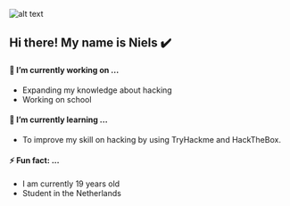 ![alt text](https://nbakkers.nl/assets/images/github-nielsbakkers-logo.png "Logo")

## Hi there! My name is Niels :heavy_check_mark: 

#### 🔭 I’m currently working on ...
* Expanding my knowledge about hacking
* Working on school 

#### 🌱 I’m currently learning ...
* To improve my skill on hacking by using TryHackme and HackTheBox.

#### ⚡ Fun fact: ...
* I am currently 19 years old
* Student in the Netherlands


<!--
**nielsbakkers/nielsbakkers** is a ✨ _special_ ✨ repository because its `README.md` (this file) appears on your GitHub profile.

Here are some ideas to get you started:

- 🔭 I’m currently working on ...
- 🌱 I’m currently learning ...
- 👯 I’m looking to collaborate on ...
- 🤔 I’m looking for help with ...
- 💬 Ask me about ...
- 📫 How to reach me: ...
- 😄 Pronouns: ...
- ⚡ Fun fact: ...
-->
